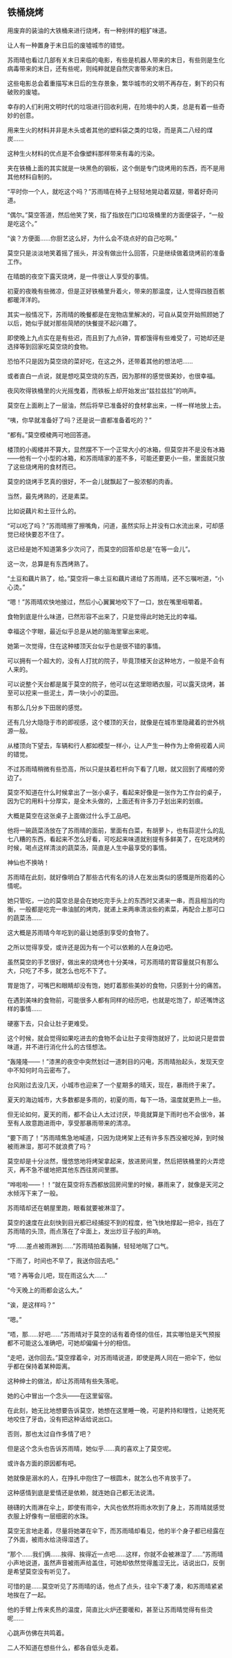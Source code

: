 ## 铁桶烧烤

用废弃的装油的大铁桶来进行烧烤，有一种别样的粗犷味道。

让人有一种置身于末日后的废墟城市的错觉。

苏雨晴也看过几部有关末日来临的电影，有些是机器人带来的末日，有些则是生化病毒带来的末日，还有些呢，则纯粹就是自然灾害带来的末日。

这些电影总会着重描写末日后的生存景象，繁华城市的文明不再存在，剩下的只有破败的废墟。

幸存的人们利用文明时代的垃圾进行回收利用，在险境中的人类，总是有着一些奇妙的创意。

用来生火的材料并非是木头或者其他的塑料袋之类的垃圾，而是真二八经的煤炭……

这种生火材料的优点是不会像塑料那样带来有毒的污染。

夹在铁桶上面的其实就是一块黑色的钢板，这个倒是专门烧烤用的东西，而不是用其他材料自制的。

“平时你一个人，就吃这个吗？”苏雨晴在椅子上轻轻地晃动着双腿，带着好奇问道。

“偶尔。”莫空答道，然后他笑了笑，指了指放在门口垃圾桶里的方面便袋子，“一般是吃这个。”

“诶？方便面……你厨艺这么好，为什么会不烧点好的自己吃啊。”

莫空只是淡淡地笑着摇了摇头，并没有做出什么回答，只是继续做着烧烤前的准备工作。

在晴朗的夜空下露天烧烤，是一件很让人享受的事情。

初夏的夜晚有些微凉，但是正好铁桶里升着火，带来的那温度，让人觉得四肢百骸都暖洋洋的。

其实一般情况下，苏雨晴的晚餐都是在宠物店里解决的，可自从莫空开始照顾她了以后，她似乎就对那些简陋的快餐提不起兴趣了。

即使晚上九点实在是有些迟，而且到了九点钟，胃都饿得有些难受了，可她却还是选择等到回家吃莫空烧的食物。

恐怕不只是因为莫空烧的菜好吃，在这之外，还带着其他的想法吧……

或者直白一点说，就是想吃莫空烧的东西，因为那样的感觉很美妙，也很幸福。

夜风吹得铁桶里的火光摇曳着，而铁板上却开始发出“兹拉兹拉”的响声。

莫空在上面刷上了一层油，然后将早已准备好的食材拿出来，一样一样地放上去。

“咦，你早就准备好了吗？还是说一直都准备着吃的？”

“都有。”莫空模棱两可地回答道。

楼顶的小阁楼并不算大，显然摆不下一个正常大小的冰箱，但莫空并不是没有冰箱——他有一个小型的冰箱，和苏雨晴家的差不多，可能还要更小一些，里面就只放了这些烧烤用的食材而已。

莫空的烧烤手艺真的很好，不一会儿就飘起了一股浓郁的肉香。

当然，最先烤熟的，还是素菜。

比如说藕片和土豆什么的。

“可以吃了吗？”苏雨晴擦了擦嘴角，问道，虽然实际上并没有口水流出来，可却感觉已经快要忍不住了。

这已经是她不知道第多少次问了，而莫空的回答却总是“在等一会儿”。

这一次，总算是有东西烤熟了。

“土豆和藕片熟了，给。”莫空将一串土豆和藕片递给了苏雨晴，还不忘嘱咐道，“小心烫。”

“嗯！”苏雨晴欢快地接过，然后小心翼翼地咬下了一口，放在嘴里咀嚼着。

食物到底是什么味道，已然形容不出来了，只是觉得此时她无比的幸福。

幸福这个字眼，最近似乎总是从她的脑海里窜出来呢。

她第一次觉得，住在这种楼顶天台似乎也是很不错的事情。

可以拥有一个超大的，没有人打扰的院子，毕竟顶楼天台这种地方，一般是不会有人来的。

可以说整个天台都是属于莫空的院子，他可以在这里晾晒衣服，可以露天烧烤，甚至可以挖来一些泥土，弄一块小小的菜田。

有那么几分乡下田居的感觉。

还有几分大隐隐于市的即视感，这个楼顶的天台，就像是在城市里隐藏着的世外桃源一般。

从楼顶向下望去，车辆和行人都如模型一样小，让人产生一种作为上帝俯视着人间的错觉。

不过苏雨晴稍微有些恐高，所以只是扶着栏杆向下看了几眼，就又回到了阁楼的旁边了。

莫空不知道在什么时候拿出了一张小桌子，看起来好像是一张作为工作台的桌子，因为它的用料十分厚实，是全木头做的，上面还有许多刀子划出来的划痕。

大概是莫空在这张桌子上面做过什么手工品吧。

他将一碗蔬菜汤放在了苏雨晴的面前，里面有白菜，有胡萝卜，也有蒜泥什么的乱七八糟的东西，看起来不怎么好看，可吃起来味道就别提有多鲜美了，在吃烧烤的时候，喝点这样清淡的蔬菜汤，简直是人生中最享受的事情。

神仙也不换呐！

苏雨晴在此刻，就好像明白了那些古代有名的诗人在发出类似的感慨是所抱着的心情呢。

她只管吃，一边的莫空总是会在她吃完手头上的东西时又递来一串，而且相当的均衡，一般都是吃完一串油腻的烤肉，就递上来两串清淡些的素菜，再配合上那可口的蔬菜汤……

这大概是苏雨晴今年吃到的最让她感到享受的食物了。

之所以觉得享受，或许还是因为有一个可以依赖的人在身边吧。

虽然莫空的手艺很好，做出来的烧烤也十分美味，可苏雨晴的胃容量就只有那么大，只吃了不多，就怎么也吃不下了。

胃是饱了，可嘴巴和眼睛却没有饱，她盯着那些美妙的食物，只感到十分的痛苦。

在遇到美味的食物前，可能很多人都有同样的经历吧，也就是吃饱了，却还嘴馋这样的事情……

硬塞下去，只会让肚子更难受。

这个时候，就会觉得如果吃进去的食物不会让肚子变得饱就好了，比如说只是尝尝味道，并不进行消化什么的古怪想法。

“轰隆隆——！”漆黑的夜空中突然划过一道刺目的闪电，苏雨晴抬起头，发现天空中不知何时乌云密布了。

台风刚过去没几天，小城市也迎来了一个星期多的晴天，现在，暴雨终于来了。

夏天的海边城市，大多数都是多雨的，初夏的雨，每下一场，温度就更热上一些。

但无论如何，夏天的雨，都不会让人太过讨厌，毕竟就算是下雨时也不会很冷，甚至有人故意跑进雨中，享受那暴雨带来的清凉。

“要下雨了！”苏雨晴焦急地喊道，只因为烧烤架上还有许多东西没被吃掉，到时候被雨淋湿，那可不就浪费了吗？

莫空却是十分淡然，慢悠悠地将烤架拿起来，放进房间里，然后把铁桶里的火弄熄灭，再不急不缓地把其他东西往房间里挪。

“哗啦啦——！！”就在莫空将东西都放回房间里的时候，暴雨来了，就像是天河之水倾泻下来了一般。

苏雨晴却还在朝屋里跑，眼看就要被淋湿了。

莫空的速度在此刻快到目光都已经捕捉不到的程度，他飞快地撑起一把伞，挡在了苏雨晴的头顶，雨点落在了伞面上，发出炒豆子般的声响。

“呼……差点被雨淋到……”苏雨晴拍着胸脯，轻轻地喘了口气。

“下雨了，时间也不早了，我送你回去吧。”

“唔？再等会儿吧，现在雨这么大……”

“今天晚上的雨都会这么大。”

“诶，是这样吗？”

“嗯。”

“唔，那……好吧……”苏雨晴对于莫空的话有着奇怪的信任，其实哪怕是天气预报都不可能这么准确吧，可她却偏偏十分的相信。

“走吧，送你回去。”莫空撑着伞，对苏雨晴说道，即使是两人同在一把伞下，他似乎都在保持着某种距离。

这种绅士的做法，却让苏雨晴有些失落呢。

她的心中冒出一个念头——在这里留宿。

在此刻，她无比地想要告诉莫空，她想在这里睡一晚，可是矜持和理性，让她死死地咬住了牙齿，没有把这种话给说出口。

否则，那也太过自作多情了吧？

但是这个念头也告诉苏雨晴，她似乎……真的喜欢上了莫空呢。

或许各方面的原因都有吧。

她就像是溺水的人，在挣扎中抱住了一根圆木，就怎么也不肯放手了。

这种感情到底是爱情还是依赖，就连她自己都无法说清。

磅礴的大雨淋在伞上，即使有雨伞，大风也依然将雨水吹到了身上，苏雨晴就感觉衣服上好像有一层细密的水珠。

莫空无言地走着，尽量将她罩在伞下，而苏雨晴却看见，他的半个身子都已经露在了外面，被雨水给浇得湿透了。

“那个……我们俩……挨得、挨得近一点吧……这样，你就不会被淋湿了……”苏雨晴小声地说道，虽然声音被雨声给盖住，可她却依然觉得羞涩无比，话说出口，反倒是希望莫空没有听见了。

可惜的是……莫空听见了苏雨晴的话，他点了点头，往伞下凑了凑，和苏雨晴紧紧地挨在了一起。

他的手臂上传来炙热的温度，简直比火炉还要暖和，甚至让苏雨晴觉得有些烫呢……

心跳声仿佛在共鸣着。

二人不知道在想些什么，都各自低头走着。

